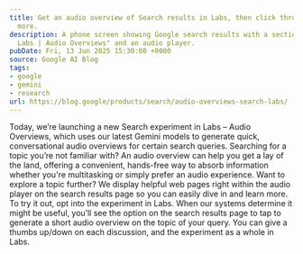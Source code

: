 ```yaml
---
title: Get an audio overview of Search results in Labs, then click through to learn
  more.
description: A phone screen showing Google search results with a section titled "Search
  Labs | Audio Overviews" and an audio player.
pubDate: Fri, 13 Jun 2025 15:30:00 +0000
source: Google AI Blog
tags:
- google
- gemini
- research
url: https://blog.google/products/search/audio-overviews-search-labs/
---
```


Today, we’re launching a new Search experiment in Labs – Audio Overviews, which uses our latest Gemini models to generate quick, conversational audio overviews for certain search queries. Searching for a topic you’re not familiar with? An audio overview can help you get a lay of the land, offering a convenient, hands-free way to absorb information whether you're multitasking or simply prefer an audio experience.
Want to explore a topic further? We display helpful web pages right within the audio player on the search results page so you can easily dive in and learn more.
To try it out, opt into the experiment in Labs. When our systems determine it might be useful, you’ll see the option on the search results page to tap to generate a short audio overview on the topic of your query. You can give a thumbs up/down on each discussion, and the experiment as a whole in Labs.